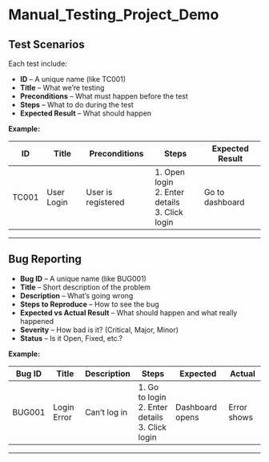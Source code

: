 # Manual_Testing_Project_Demo

## Test Scenarios

Each test include:

* **ID** – A unique name (like TC001)
* **Title** – What we’re testing
* **Preconditions** – What must happen before the test
* **Steps** – What to do during the test
* **Expected Result** – What should happen

**Example:**

| ID    | Title      | Preconditions      | Steps                                               | Expected Result |
| ----- | ---------- | ------------------ | --------------------------------------------------- | --------------- |
| TC001 | User Login | User is registered | 1. Open login<br>2. Enter details<br>3. Click login | Go to dashboard |

---

## Bug Reporting

* **Bug ID** – A unique name (like BUG001)
* **Title** – Short description of the problem
* **Description** – What’s going wrong
* **Steps to Reproduce** – How to see the bug
* **Expected vs Actual Result** – What should happen and what really happened
* **Severity** – How bad is it? (Critical, Major, Minor)
* **Status** – Is it Open, Fixed, etc.?

**Example:**

| Bug ID | Title       | Description  | Steps                                                | Expected        | Actual      |
| ------ | ----------- | ------------ | ---------------------------------------------------- | --------------- | ----------- |
| BUG001 | Login Error | Can’t log in | 1. Go to login<br>2. Enter details<br>3. Click login | Dashboard opens | Error shows |

---
